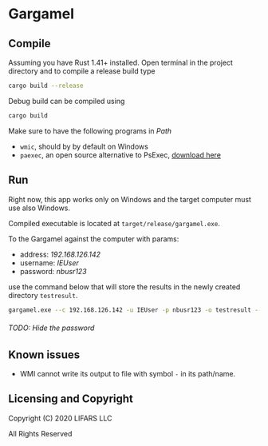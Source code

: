 Gargamel
========

Compile
-------

Assuming you have Rust 1.41+ installed.
Open terminal in the project directory and to compile a release build type

```bash
cargo build --release
```

Debug build can be compiled using

```bash
cargo build
```

Make sure to have the following programs in *Path*
* `wmic`, should by by default on Windows
* `paexec`, an open source alternative to PsExec, [download here](https://www.poweradmin.com/paexec/)

Run
---
Right now, this app works only on Windows and the target computer must use also Windows.

Compiled executable is located at `target/release/gargamel.exe`.

To the Gargamel against the computer with params:
* address: *192.168.126.142*
* username: *IEUser*
* password: *nbusr123*

use the command below that will store the results in the newly created directory `testresult`.
```bash
gargamel.exe --c 192.168.126.142 -u IEUser -p nbusr123 -o testresult --all
```

###### TODO: Hide the password

Known issues
------------
* WMI cannot write its output to file with symbol `-` in its path/name.

Licensing and Copyright
-----------------------
Copyright (C) 2020 LIFARS LLC

All Rights Reserved